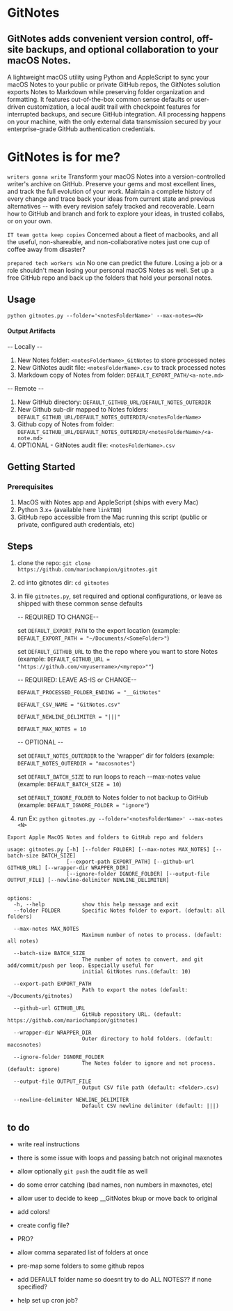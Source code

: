 # GitNotes
## GitNotes adds convenient version control, off-site backups, and optional collaboration to your macOS Notes.

A lightweight macOS utility using Python and AppleScript to sync your macOS Notes to your public or private GitHub repos, the GitNotes solution exports Notes to Markdown while preserving folder organization and formatting. It features out-of-the-box common sense defaults or user-driven customization, a local audit trail with checkpoint features for interrupted backups, and secure GitHub integration. All processing happens on your machine, with the only external data transmission secured by your enterprise-grade GitHub authentication credentials.


# GitNotes is for me?

`writers gonna write`
Transform your macOS Notes into a version-controlled writer's archive on GitHub.
Preserve your gems and most excellent lines, and track the full evolution of your work. Maintain a complete history of every change and trace back your ideas from current state and previous alternatives -- with every revision safely tracked and recoverable. Learn how to GitHub and branch and fork to explore your ideas, in trusted collabs, or on your own.


`IT team gotta keep copies`
Concerned about a fleet of macbooks, and all the useful, non-shareable, and non-collaborative notes just one cup of coffee away from disaster? 


`prepared tech workers win`
No one can predict the future. Losing a job or a role shouldn't mean losing your personal macOS Notes as well. Set up a free GitHub repo and back up the folders that hold your personal notes.


## Usage
`python gitnotes.py --folder='<notesFolderName>' --max-notes=<N>`


#### Output Artifacts
-- Locally --

1. New Notes folder: `<notesFolderName>_GitNotes` to store processed notes
2. New GitNotes audit file: `<notesFolderName>.csv` to track processed notes
3. Markdown copy of Notes from folder: `DEFAULT_EXPORT_PATH/<a-note.md>`

-- Remote --
1. New GitHub directory: `DEFAULT_GITHUB_URL/DEFAULT_NOTES_OUTERDIR`
2. New Github sub-dir mapped to Notes folders: `DEFAULT_GITHUB_URL/DEFAULT_NOTES_OUTERDIR/<notesFolderName>`
3. Github copy of Notes from folder: `DEFAULT_GITHUB_URL/DEFAULT_NOTES_OUTERDIR/<notesFolderName>/<a-note.md>`
4. OPTIONAL - GitNotes audit file: `<notesFolderName>.csv`




## Getting Started

### Prerequisites
1. MacOS with Notes app and AppleScript (ships with every Mac)
2. Python 3.x+ (available here `linkTBD`)
3. GitHub repo accessible from the Mac running this script (public or private, configured auth credentials, etc) 


## Steps
1. clone the repo: `git clone https://github.com/mariochampion/gitnotes.git`

2. cd into gitnotes dir: `cd gitnotes`

3. in file `gitnotes.py`, set required and optional configurations, or leave as shipped with these common sense defaults

	-- REQUIRED TO CHANGE--
	
	
	set `DEFAULT_EXPORT_PATH` to the export location (example: `DEFAULT_EXPORT_PATH = "~/Documents/<SomeFolder>"`)
	
	set `DEFAULT_GITHUB_URL` to the the repo where you want to store Notes (example: `DEFAULT_GITHUB_URL = "https://github.com/<myusername>/<myrepo>""`)
	

	-- REQUIRED: LEAVE AS-IS or CHANGE--

	`DEFAULT_PROCESSED_FOLDER_ENDING = "__GitNotes"`

	`DEFAULT_CSV_NAME = "GitNotes.csv"`

	`DEFAULT_NEWLINE_DELIMITER = "|||"`

	`DEFAULT_MAX_NOTES = 10`
	

    -- OPTIONAL --
    
    
	set `DEFAULT_NOTES_OUTERDIR` to the 'wrapper' dir for folders (example: `DEFAULT_NOTES_OUTERDIR = "macosnotes"`)
	
	set `DEFAULT_BATCH_SIZE` to run loops to reach --max-notes value (example: `DEFAULT_BATCH_SIZE = 10`)
	
	set `DEFAULT_IGNORE_FOLDER` to Notes folder to not backup to GitHub (example: `DEFAULT_IGNORE_FOLDER = "ignore"`)
	
	
	

4. run Ex: `python gitnotes.py --folder='<notesFolderName>' --max-notes <N> `

```
Export Apple MacOS Notes and folders to GitHub repo and folders

usage: gitnotes.py [-h] [--folder FOLDER] [--max-notes MAX_NOTES] [--batch-size BATCH_SIZE]
                   [--export-path EXPORT_PATH] [--github-url GITHUB_URL] [--wrapper-dir WRAPPER_DIR]
                   [--ignore-folder IGNORE_FOLDER] [--output-file OUTPUT_FILE] [--newline-delimiter NEWLINE_DELIMITER]


options:
  -h, --help            show this help message and exit
  --folder FOLDER       Specific Notes folder to export. (default: all folders)
  
  --max-notes MAX_NOTES
                        Maximum number of notes to process. (default: all notes)
  
  --batch-size BATCH_SIZE
                        The number of notes to convert, and git add/commit/push per loop. Especially useful for
                        initial GitNotes runs.(default: 10)
  
  --export-path EXPORT_PATH
                        Path to export the notes (default: ~/Documents/gitnotes)
  
  --github-url GITHUB_URL
                        GitHub repository URL. (default: https://github.com/mariochampion/gitnotes)
  
  --wrapper-dir WRAPPER_DIR
                        Outer directory to hold folders. (default: macosnotes)
  
  --ignore-folder IGNORE_FOLDER
                        The Notes folder to ignore and not process. (default: ignore)
  
  --output-file OUTPUT_FILE
                        Output CSV file path (default: <folder>.csv)
  
  --newline-delimiter NEWLINE_DELIMITER
                        Default CSV newline delimiter (default: |||)

```



## to do
* write real instructions

* there is some issue with loops and passing batch not original maxnotes

* allow optionally `git push` the audit file as well

* do some error catching (bad names, non numbers in maxnotes, etc)

* allow user to decide to keep <folder>__GitNotes bkup or move back to original

* add colors!

* create config file?

* PRO? 

* allow comma separated list of folders at once

* pre-map some folders to some github repos

* add DEFAULT folder name so doesnt try to do ALL NOTES?? if none specified?

* help set up cron job?






